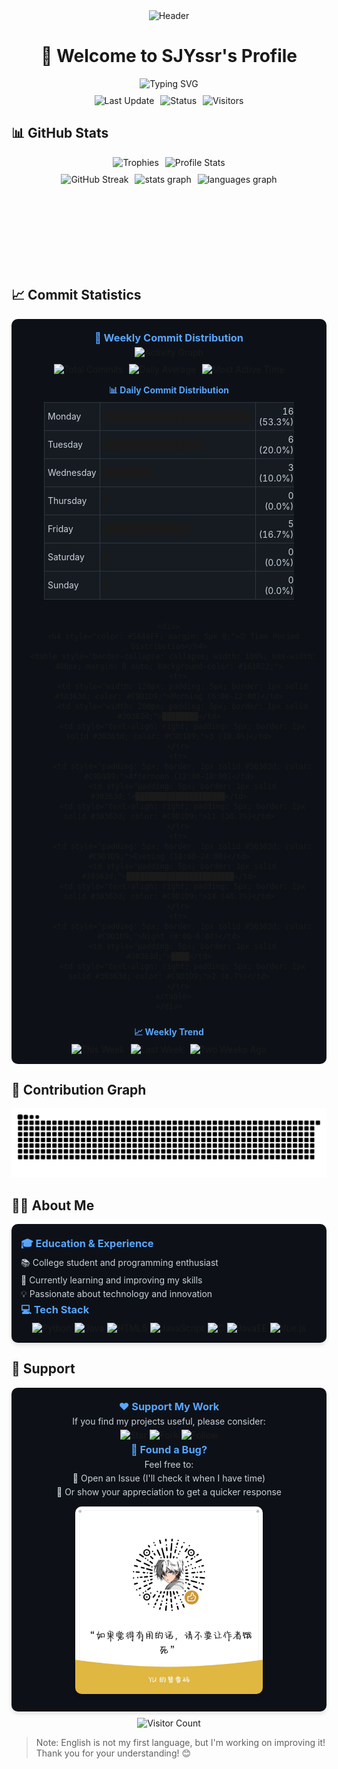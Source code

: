 <div align="center">
  <img src="https://capsule-render.vercel.app/api?type=waving&color=gradient&height=150&section=header&text=SJYssr&fontSize=80&fontAlignY=35&animation=twinkling&desc=Welcome%20to%20my%20profile!&descAlignY=51&descAlign=62" alt="Header" />
  
  <h1>👋 Welcome to SJYssr's Profile</h1>
  
  <img src="https://readme-typing-svg.demolab.com?font=Fira+Code&pause=1000&center=true&vCenter=true&width=435&lines=Welcome+to+SJYssr%F0%9F%98%8A;A+passionate+developer+%F0%9F%92%BB;Always+learning+%F0%9F%93%9A;And+improving+%F0%9F%9A%80" alt="Typing SVG" />
  
  <div style="display: flex; justify-content: center; gap: 10px; margin: 10px 0;">
    <img src="https://img.shields.io/github/last-commit/SJYssr/SJYssr?label=Last%20Update&style=for-the-badge&color=blueviolet" alt="Last Update" />
    <img src="https://img.shields.io/badge/Status-Active-success?style=for-the-badge" alt="Status" />
    <img src="https://img.shields.io/badge/Profile-Visitors-blue?style=for-the-badge" alt="Visitors" />
  </div>
</div>

## 📊 GitHub Stats

<div align="center" style="margin: 10px 0;">
  <div style="display: flex; flex-wrap: wrap; justify-content: center; gap: 10px;">
    <img src="https://github-profile-trophy.vercel.app/?username=SJYssr&theme=onedark&row=2&column=4&margin-w=15&margin-h=15" alt="Trophies" />
    <img src="https://github-widgetbox.vercel.app/api/profile?username=SJYssr&data=followers,repositories,stars,commits&theme=dark" alt="Profile Stats" onerror="this.src='https://img.shields.io/badge/Profile-Stats-blue'" />
  </div>
  
  <div style="display: flex; flex-wrap: wrap; justify-content: center; gap: 10px; margin: 10px 0;">
    <img src="https://github-readme-streak-stats.herokuapp.com?user=SJYssr&theme=dark&hide_border=false&locale=en&short_numbers=false&background=0D1117" alt="GitHub Streak" onerror="this.src='https://img.shields.io/badge/Streak-Stats-green'" />
    <img src="https://github-readme-stats.vercel.app/api?username=SJYssr&hide_title=false&hide_rank=false&show_icons=true&include_all_commits=true&count_private=true&disable_animations=false&theme=dark&locale=en&hide_border=false&bg_color=0D1117" height="150" alt="stats graph" onerror="this.src='https://img.shields.io/badge/Stats-Graph-yellow'" />
    <img src="https://github-readme-stats.vercel.app/api/top-langs?username=SJYssr&locale=en&hide_title=false&layout=compact&card_width=320&langs_count=5&theme=dark&hide_border=false&bg_color=0D1117" height="150" alt="languages graph" onerror="this.src='https://img.shields.io/badge/Languages-Graph-red'" />
  </div>
</div>

## 📈 Commit Statistics

<div align="center" style="background-color: #0D1117; padding: 15px; border-radius: 10px; margin: 10px 0;">
  <h3 style="color: #58A6FF; margin: 5px 0;">📅 Weekly Commit Distribution</h3>
  
  <img src="https://github-readme-activity-graph.vercel.app/graph?username=SJYssr&theme=github-compact&bg_color=0D1117&color=58A6FF&line=58A6FF&point=FFFFFF&area=true&hide_border=true" alt="Activity Graph" />
  
  <div style="display: flex; justify-content: center; gap: 10px; margin: 10px 0;">
    <img src="https://img.shields.io/badge/Total%20Commits-30-orange?style=for-the-badge" alt="Total Commits" />
    <img src="https://img.shields.io/badge/Daily%20Average-7.5-blue?style=for-the-badge" alt="Daily Average" />
    <img src="https://img.shields.io/badge/Most%20Active-Evening-green?style=for-the-badge" alt="Most Active Time" />
  </div>
  
  <div style="display: flex; flex-wrap: wrap; justify-content: center; gap: 20px; margin: 10px 0;">
    <div>
      <h4 style="color: #58A6FF; margin: 5px 0;">📊 Daily Commit Distribution</h4>
      <table style="border-collapse: collapse; width: 100%; max-width: 400px; margin: 0 auto; background-color: #161B22;">
        <tr>
          <td style="width: 80px; padding: 5px; border: 1px solid #30363d; color: #C9D1D9;">Monday</td>
          <td style="width: 200px; padding: 5px; border: 1px solid #30363d;">████████████████████████</td>
          <td style="text-align: right; padding: 5px; border: 1px solid #30363d; color: #C9D1D9;">16 (53.3%)</td>
        </tr>
        <tr>
          <td style="padding: 5px; border: 1px solid #30363d; color: #C9D1D9;">Tuesday</td>
          <td style="padding: 5px; border: 1px solid #30363d;">████████████████</td>
          <td style="text-align: right; padding: 5px; border: 1px solid #30363d; color: #C9D1D9;">6 (20.0%)</td>
        </tr>
        <tr>
          <td style="padding: 5px; border: 1px solid #30363d; color: #C9D1D9;">Wednesday</td>
          <td style="padding: 5px; border: 1px solid #30363d;">████████</td>
          <td style="text-align: right; padding: 5px; border: 1px solid #30363d; color: #C9D1D9;">3 (10.0%)</td>
        </tr>
        <tr>
          <td style="padding: 5px; border: 1px solid #30363d; color: #C9D1D9;">Thursday</td>
          <td style="padding: 5px; border: 1px solid #30363d;">█</td>
          <td style="text-align: right; padding: 5px; border: 1px solid #30363d; color: #C9D1D9;">0 (0.0%)</td>
        </tr>
        <tr>
          <td style="padding: 5px; border: 1px solid #30363d; color: #C9D1D9;">Friday</td>
          <td style="padding: 5px; border: 1px solid #30363d;">██████████████</td>
          <td style="text-align: right; padding: 5px; border: 1px solid #30363d; color: #C9D1D9;">5 (16.7%)</td>
        </tr>
        <tr>
          <td style="padding: 5px; border: 1px solid #30363d; color: #C9D1D9;">Saturday</td>
          <td style="padding: 5px; border: 1px solid #30363d;">█</td>
          <td style="text-align: right; padding: 5px; border: 1px solid #30363d; color: #C9D1D9;">0 (0.0%)</td>
        </tr>
        <tr>
          <td style="padding: 5px; border: 1px solid #30363d; color: #C9D1D9;">Sunday</td>
          <td style="padding: 5px; border: 1px solid #30363d;">█</td>
          <td style="text-align: right; padding: 5px; border: 1px solid #30363d; color: #C9D1D9;">0 (0.0%)</td>
        </tr>
      </table>
    </div>
    
    <div>
      <h4 style="color: #58A6FF; margin: 5px 0;">⏰ Time Period Distribution</h4>
      <table style="border-collapse: collapse; width: 100%; max-width: 400px; margin: 0 auto; background-color: #161B22;">
        <tr>
          <td style="width: 120px; padding: 5px; border: 1px solid #30363d; color: #C9D1D9;">Morning (6:00-12:00)</td>
          <td style="width: 200px; padding: 5px; border: 1px solid #30363d;">████████</td>
          <td style="text-align: right; padding: 5px; border: 1px solid #30363d; color: #C9D1D9;">3 (10.0%)</td>
        </tr>
        <tr>
          <td style="padding: 5px; border: 1px solid #30363d; color: #C9D1D9;">Afternoon (12:00-18:00)</td>
          <td style="padding: 5px; border: 1px solid #30363d;">████████████████████</td>
          <td style="text-align: right; padding: 5px; border: 1px solid #30363d; color: #C9D1D9;">11 (36.7%)</td>
        </tr>
        <tr>
          <td style="padding: 5px; border: 1px solid #30363d; color: #C9D1D9;">Evening (18:00-24:00)</td>
          <td style="padding: 5px; border: 1px solid #30363d;">████████████████████████</td>
          <td style="text-align: right; padding: 5px; border: 1px solid #30363d; color: #C9D1D9;">14 (46.7%)</td>
        </tr>
        <tr>
          <td style="padding: 5px; border: 1px solid #30363d; color: #C9D1D9;">Night (0:00-6:00)</td>
          <td style="padding: 5px; border: 1px solid #30363d;">████</td>
          <td style="text-align: right; padding: 5px; border: 1px solid #30363d; color: #C9D1D9;">2 (6.7%)</td>
        </tr>
      </table>
    </div>
  </div>
  
  <h4 style="color: #58A6FF; margin: 5px 0;">📈 Weekly Trend</h4>
  <div style="display: flex; justify-content: center; flex-wrap: wrap; gap: 10px;">
    <img src="https://img.shields.io/badge/This%20Week-16%20commits-blue?style=for-the-badge" alt="This Week" />
    <img src="https://img.shields.io/badge/Last%20Week-14%20commits-green?style=for-the-badge" alt="Last Week" />
    <img src="https://img.shields.io/badge/Two%20Weeks%20Ago-0%20commits-yellow?style=for-the-badge" alt="Two Weeks Ago" />
  </div>
</div>

## 🐍 Contribution Graph

<div align="center" style="margin: 10px 0;">
  <img src="https://raw.githubusercontent.com/SJYssr/SJYssr/output/github-contribution-grid-snake.svg" alt="Snake animation" />
</div>

## 👨‍💻 About Me

<div style="background-color: #0D1117; padding: 15px; border-radius: 10px; margin: 10px 0; box-shadow: 0 4px 6px rgba(0, 0, 0, 0.1);">
  <h3 style="color: #58A6FF; margin: 5px 0;">🎓 Education & Experience</h3>
  <ul style="list-style-type: none; padding-left: 0; margin: 5px 0;">
    <li style="margin: 5px 0; color: #C9D1D9;">📚 College student and programming enthusiast</li>
    <li style="margin: 5px 0; color: #C9D1D9;">🌱 Currently learning and improving my skills</li>
    <li style="margin: 5px 0; color: #C9D1D9;">💡 Passionate about technology and innovation</li>
  </ul>

  <h3 style="color: #58A6FF; margin: 5px 0;">💻 Tech Stack</h3>
  <div style="display: flex; flex-wrap: wrap; gap: 5px; justify-content: center;">
    <img src="https://img.shields.io/badge/Python-3776AB?style=for-the-badge&logo=python&logoColor=white" alt="Python" />
    <img src="https://img.shields.io/badge/Java-ED8B00?style=for-the-badge&logo=java&logoColor=white" alt="Java" />
    <img src="https://img.shields.io/badge/HTML5-E34F26?style=for-the-badge&logo=html5&logoColor=white" alt="HTML5" />
    <img src="https://img.shields.io/badge/JavaScript-F7DF1E?style=for-the-badge&logo=javascript&logoColor=black" alt="JavaScript" />
    <img src="https://img.shields.io/badge/C-00599C?style=for-the-badge&logo=c&logoColor=white" alt="C" />
    <img src="https://img.shields.io/badge/JavaEE-007396?style=for-the-badge&logo=java&logoColor=white" alt="JavaEE" />
    <img src="https://img.shields.io/badge/Vue.js-4FC08D?style=for-the-badge&logo=vue.js&logoColor=white" alt="Vue.js" />
  </div>
</div>

## 🌟 Support

<div align="center" style="background-color: #0D1117; padding: 15px; border-radius: 10px; margin: 10px 0; box-shadow: 0 4px 6px rgba(0, 0, 0, 0.1);">
  <h3 style="color: #58A6FF; margin: 5px 0;">❤️ Support My Work</h3>
  <p style="color: #C9D1D9; margin: 5px 0;">If you find my projects useful, please consider:</p>
  <div style="display: flex; justify-content: center; gap: 5px; margin: 5px 0;">
    <img src="https://img.shields.io/badge/Star-Follow-blue?style=for-the-badge" alt="Star" />
    <img src="https://img.shields.io/badge/Fork-Contribute-green?style=for-the-badge" alt="Fork" />
    <img src="https://img.shields.io/badge/Follow-Updates-yellow?style=for-the-badge" alt="Follow" />
  </div>
  
  <h3 style="color: #58A6FF; margin: 5px 0;">🐛 Found a Bug?</h3>
  <p style="color: #C9D1D9; margin: 5px 0;">Feel free to:</p>
  <ul style="list-style-type: none; padding-left: 0; margin: 5px 0;">
    <li style="margin: 5px 0; color: #C9D1D9;">📝 Open an Issue (I'll check it when I have time)</li>
    <li style="margin: 5px 0; color: #C9D1D9;">💝 Or show your appreciation to get a quicker response</li>
  </ul>
  
  <img src="https://github.com/SJYssr/img/raw/main/1/zanshang.jpg" alt="Appreciation" width="300" style="border-radius: 10px; margin: 10px 0; box-shadow: 0 4px 6px rgba(0, 0, 0, 0.1);" />
</div>

<div align="center" style="margin: 10px 0;">
  <img src="https://profile-counter.glitch.me/SJYssr/count.svg" alt="Visitor Count" />
</div>

> Note: English is not my first language, but I'm working on improving it! Thank you for your understanding! 😊
